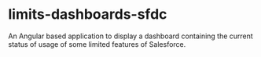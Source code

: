 # limits-dashboards-sfdc
An Angular based application to display a dashboard containing the current status of usage of some limited features of Salesforce.
